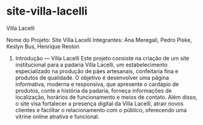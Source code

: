 # site-villa-lacelli

Villa Lacelli

Nome do Projeto: Site Villa Lacelli
Integrantes: Ana Meregali, Pedro Piske, Keslyn Bus, Henrique Reolon


1. Introdução — Villa Lacelli
Este projeto consiste na criação de um site institucional para a padaria Villa Lacelli, um estabelecimento especializado na produção de pães artesanais, confeitaria fina e produtos de qualidade. 
O objetivo é desenvolver uma página informativa, moderna e responsiva, que apresente o cardápio de produtos, conte a história da padaria, forneça informações de localização, horários de funcionamento e meios de contato.
Além disso, o site visa fortalecer a presença digital da Villa Lacelli, atrair novos clientes e facilitar o relacionamento com o público, oferecendo uma vitrine online atrativa e funcional.

